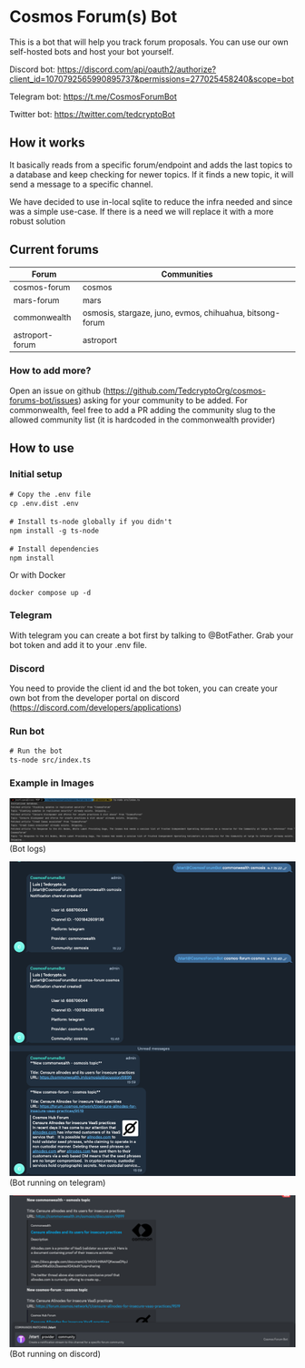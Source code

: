 # Cosmos Forum(s) Bot

This is a bot that will help you track forum proposals. You can use our own self-hosted bots and host your bot yourself.

Discord bot: https://discord.com/api/oauth2/authorize?client_id=1070792565990895737&permissions=277025458240&scope=bot

Telegram bot: https://t.me/CosmosForumBot

Twitter bot: https://twitter.com/tedcryptoBot

## How it works

It basically reads from a specific forum/endpoint and adds the last topics to a database
and keep checking for newer topics. If it finds a new topic, it will send a message to 
a specific channel.

We have decided to use in-local sqlite to reduce the infra needed and since was a simple use-case.
If there is a need we will replace it with a more robust solution

## Current forums

| Forum           | Communities                                              |
|-----------------|----------------------------------------------------------|
| cosmos-forum    | cosmos                                                   |
| mars-forum      | mars                                                     |
| commonwealth    | osmosis, stargaze, juno, evmos, chihuahua, bitsong-forum |
 | astroport-forum | astroport                                                |

### How to add more?

Open an issue on github (https://github.com/TedcryptoOrg/cosmos-forums-bot/issues) asking for your community to be added.
For commonwealth, feel free to add a PR adding the community slug to the allowed community list (it is hardcoded in the commonwealth provider)

## How to use

### Initial setup

```shell
# Copy the .env file
cp .env.dist .env

# Install ts-node globally if you didn't
npm install -g ts-node

# Install dependencies
npm install
```

Or with Docker

```shell
docker compose up -d
```

### Telegram

With telegram you can create a bot first by talking to @BotFather. Grab your bot token and add
it to your .env file.

### Discord

You need to provide the client id and the bot token, you can create your own bot from the developer portal on discord (https://discord.com/developers/applications)

### Run bot

```shell
# Run the bot
ts-node src/index.ts
```

### Example in Images

![img.png](docs/image/bot_logs.png)
(Bot logs)

![img.png](docs/image/telegram_example.png)
(Bot running on telegram)

![img.png](docs/image/discord_example.png)
(Bot running on discord)
